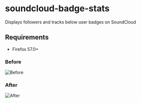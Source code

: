 # soundcloud-badge-stats

Displays followers and tracks below user badges on SoundCloud

## Requirements

- Firefox 57.0+

### Before

![Before][before]

### After

![After][after]

[before]: https://i.imgur.com/YHJTCON.png
[after]: https://i.imgur.com/NqIatqm.png
